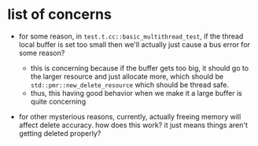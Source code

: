 # list of concerns

- for some reason, in `test.t.cc::basic_multithread_test`, if the thread local buffer is set too small then we'll actually just cause a bus error for some reason?
  - this is concerning because if the buffer gets too big, it should go to the larger resource and just allocate more, which should be `std::pmr::new_delete_resource` which should be thread safe.
  - thus, this having good behavior when we make it a large buffer is quite concerning

- for other mysterious reasons, currently, actually freeing memory will affect delete accuracy. how does this work? it just means things aren't getting deleted properly?
